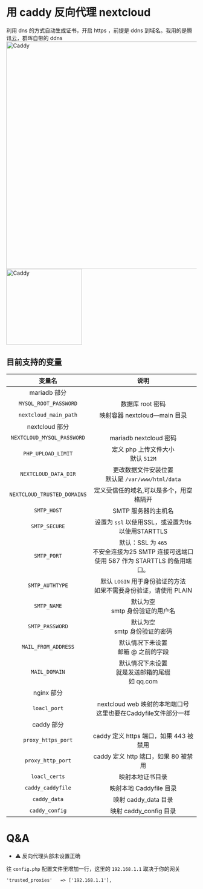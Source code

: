 # 用 caddy 反向代理 nextcloud
 利用 dns 的方式自动生成证书，开启 https ，前提是 ddns 到域名。我用的是腾讯云，群晖自带的 ddns
<img src="https://cdn.rawgit.com/nextcloud/docker/80dd587d847b184ba95d7187a2a7a56ae4cbbb7b/logo.svg" alt="Caddy" style="height: 15vh;max-width: 100%;">
<img src="https://user-images.githubusercontent.com/1128849/36338535-05fb646a-136f-11e8-987b-e6901e717d5a.png" alt="Caddy" style="height: 5vh;max-width: 100%;">
## 目前支持的变量

| **变量名** | **说明** |
| :----: | :----: |
| mariadb 部分 |
| `MYSQL_ROOT_PASSWORD` | 数据库 root 密码 |
| `nextcloud_main_path` | 映射容器 nextcloud—main 目录 |
| nextcloud 部分 |
| `NEXTCLOUD_MYSQL_PASSWORD` | mariadb nextcloud 密码 |
| `PHP_UPLOAD_LIMIT` | 定义 php 上传文件大小</br>默认 `512M` |
| `NEXTCLOUD_DATA_DIR` | 更改数据文件安装位置</br>默认是 `/var/www/html/data` |
| `NEXTCLOUD_TRUSTED_DOMAINS` | 定义受信任的域名,可以是多个，用空格隔开 |
| `SMTP_HOST` | SMTP 服务器的主机名 |
| `SMTP_SECURE` | 设置为 `ssl` 以使用SSL，或设置为tls以使用STARTTLS |
| `SMTP_PORT` | 默认：SSL 为 `465`</br>不安全连接为25 SMTP 连接可选端口</br>使用 587 作为 STARTTLS 的备用端口。 |
| `SMTP_AUTHTYPE` | 默认 `LOGIN` 用于身份验证的方法</br>如果不需要身份验证，请使用 PLAIN |
| `SMTP_NAME` | 默认为空</br>smtp 身份验证的用户名 |
| `SMTP_PASSWORD` | 默认为空</br>smtp 身份验证的密码 |
| `MAIL_FROM_ADDRESS` | 默认情况下未设置</br>邮箱 @ 之前的字段 |
| `MAIL_DOMAIN` | 默认情况下未设置</br>就是发送邮箱的尾缀</br>如 qq.com |
| nginx 部分 |
| `loacl_port`| nextcloud web 映射的本地端口号</br>这里也要在Caddyfile文件部分一样 |
| caddy 部分 |
| `proxy_https_port` | caddy 定义 https 端口，如果 443 被禁用 |
| `proxy_http_port` | caddy 定义 http 端口，如果 80 被禁用 |
| `loacl_certs` | 映射本地证书目录 |
| `caddy_caddyfile` | 映射本地 Caddyfile 目录 |
| `caddy_data` | 映射 caddy_data 目录 |
| `caddy_config` | 映射  caddy_config 目录 |


# Q&A

- ⚠️ 反向代理头部未设置正确

往 `config.php` 配置文件里增加一行，这里的 `192.168.1.1` 取决于你的网关
```
'trusted_proxies'   => ['192.168.1.1'],
```
